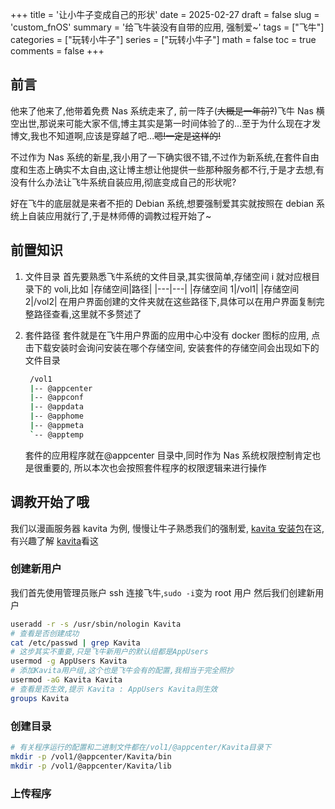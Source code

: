+++
title = '让小牛子变成自己的形状'
date = 2025-02-27
draft = false
slug = 'custom_fnOS'
summary = '给飞牛装没有自带的应用, 强制爱~'
tags = ["飞牛"]
categories = ["玩转小牛子"]
series = ["玩转小牛子"]
math = false
toc = true
comments = false
+++

## 前言

他来了他来了,他带着免费 Nas 系统走来了, 前一阵子(~~大概是一年前?~~)飞牛 Nas 横空出世,那说来可能大家不信,博主其实是第一时间体验了的...至于为什么现在才发博文,我也不知道啊,应该是穿越了吧...~~嗯!一定是这样的!~~

不过作为 Nas 系统的新星,我小用了一下确实很不错,不过作为新系统,在套件自由度和生态上确实不太自由,这让博主想让他提供一些那种服务都不行,于是才去想,有没有什么办法让飞牛系统自装应用,彻底变成自己的形状呢?

好在飞牛的底层就是来者不拒的 Debian 系统,想要强制爱其实就按照在 debian 系统上自装应用就行了,于是林师傅的调教过程开始了~

## 前置知识

1. 文件目录
   首先要熟悉飞牛系统的文件目录,其实很简单,存储空间 i 就对应根目录下的 voli,比如
   |存储空间|路径|
   |---|---|
   |存储空间 1|/vol1|
   |存储空间 2|/vol2|
   在用户界面创建的文件夹就在这些路径下,具体可以在用户界面复制完整路径查看,这里就不多赘述了
2. 套件路径
   套件就是在飞牛用户界面的应用中心中没有 docker 图标的应用, 点击下载安装时会询问安装在哪个存储空间, 安装套件的存储空间会出现如下的文件目录

   ```bash
    /vol1
    |-- @appcenter
    |-- @appconf
    |-- @appdata
    |-- @apphome
    |-- @appmeta
    `-- @apptemp
   ```

   套件的应用程序就在@appcenter 目录中,同时作为 Nas 系统权限控制肯定也是很重要的, 所以本次也会按照套件程序的权限逻辑来进行操作

## 调教开始了哦

我们以漫画服务器 kavita 为例, 慢慢让牛子熟悉我们的强制爱, [kavita 安装包](https://github.com/Kareadita/Kavita/releases)在这,有兴趣了解 [kavita](https://wiki.kavitareader.com/)看这

### 创建新用户

我们首先使用管理员账户 ssh 连接飞牛,`sudo -i`变为 root 用户
然后我们创建新用户

```bash
useradd -r -s /usr/sbin/nologin Kavita
# 查看是否创建成功
cat /etc/passwd | grep Kavita
# 这步其实不重要,只是飞牛新用户的默认组都是AppUsers
usermod -g AppUsers Kavita
# 添加Kavita用户组,这个也是飞牛会有的配置,我相当于完全照抄
usermod -aG Kavita Kavita
# 查看是否生效,提示 Kavita : AppUsers Kavita则生效
groups Kavita
```

### 创建目录

```bash
# 有关程序运行的配置和二进制文件都在/vol1/@appcenter/Kavita目录下
mkdir -p /vol1/@appcenter/Kavita/bin
mkdir -p /vol1/@appcenter/Kavita/lib
```

### 上传程序

```bash

```
